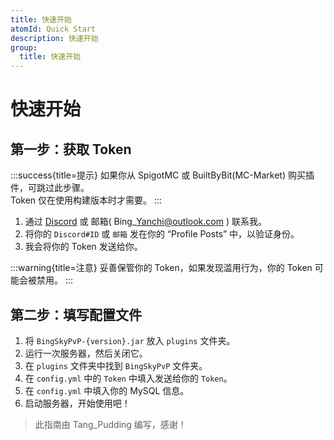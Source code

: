 ```yaml
---
title: 快速开始
atomId: Quick Start
description: 快速开始
group:
  title: 快速开始
---
```


# 快速开始

## 第一步：获取 Token

:::success{title=提示}
如果你从 SpigotMC 或 BuiltByBit(MC-Market) 购买插件，可跳过此步骤。\
Token 仅在使用构建版本时才需要。
:::

1. 通过 [Discord](https://discord.gg/MZ74zFevCD) 或 邮箱( Bing\_Yanchi@outlook.com ) 联系我。
2. 将你的 `Discord#ID` 或 `邮箱` 发在你的 “Profile Posts” 中，以验证身份。
3. 我会将你的 Token 发送给你。

:::warning{title=注意}
妥善保管你的 Token，如果发现滥用行为，你的 Token 可能会被禁用。
:::

## 第二步：填写配置文件

1. 将 `BingSkyPvP-{version}.jar` 放入 `plugins` 文件夹。
2. 运行一次服务器，然后关闭它。
3. 在 `plugins` 文件夹中找到 `BingSkyPvP` 文件夹。
4. 在 `config.yml` 中的 `Token` 中填入发送给你的 `Token`。
5. 在 `config.yml` 中填入你的 MySQL 信息。
6. 启动服务器，开始使用吧！

> 此指南由 Tang_Pudding 编写，感谢！
